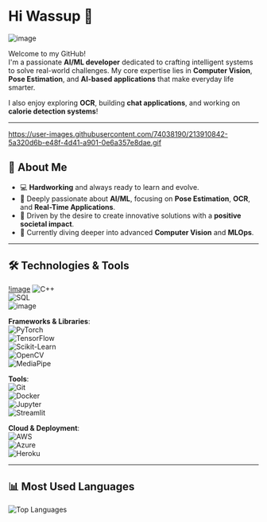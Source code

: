 
# Hi Wassup 👋  
![image](https://github.com/user-attachments/assets/26a1529a-093a-4c8c-a88b-f78c7fd1ec2a)


Welcome to my GitHub!  
I'm a passionate **AI/ML developer** dedicated to crafting intelligent systems to solve real-world challenges. My core expertise lies in **Computer Vision**, **Pose Estimation**, and **AI-based applications** that make everyday life smarter.  

I also enjoy exploring **OCR**, building **chat applications**, and working on **calorie detection systems**!

---
https://user-images.githubusercontent.com/74038190/213910842-5a320d6b-e48f-4d41-a901-0e6a357e8dae.gif
## 🚀 About Me  
- 💻 **Hardworking** and always ready to learn and evolve.  
- 🤖 Deeply passionate about **AI/ML**, focusing on **Pose Estimation**, **OCR**, and **Real-Time Applications**.  
- 🔧 Driven by the desire to create innovative solutions with a **positive societal impact**.  
- 🌱 Currently diving deeper into advanced **Computer Vision** and **MLOps**.  

---

## 🛠️ Technologies & Tools  
[!image](https://user-images.githubusercontent.com/74038190/212257472-08e52665-c503-4bd9-aa20-f5a4dae769b5.gif)
![C++](https://img.shields.io/badge/-C++-00599C?style=flat-square&logo=c%2B%2B&logoColor=white)  
![SQL](https://img.shields.io/badge/-SQL-4479A1?style=flat-square&logo=MySQL&logoColor=white)  
![image](https://github.com/user-attachments/assets/75a48b5f-11bf-4d59-9d4d-624bf17ec33e)

**Frameworks & Libraries**:  
![PyTorch](https://img.shields.io/badge/-PyTorch-EE4C2C?style=flat-square&logo=pytorch&logoColor=white)  
![TensorFlow](https://img.shields.io/badge/-TensorFlow-FF6F00?style=flat-square&logo=tensorflow&logoColor=white)  
![Scikit-Learn](https://img.shields.io/badge/-ScikitLearn-F7931E?style=flat-square&logo=scikit-learn&logoColor=white)  
![OpenCV](https://img.shields.io/badge/-OpenCV-5C3EE8?style=flat-square&logo=opencv&logoColor=white)  
![MediaPipe](https://img.shields.io/badge/-MediaPipe-FFE730?style=flat-square&logo=mediapipe&logoColor=black)  

**Tools**:  
![Git](https://img.shields.io/badge/-Git-F05032?style=flat-square&logo=git&logoColor=white)  
![Docker](https://img.shields.io/badge/-Docker-2496ED?style=flat-square&logo=docker&logoColor=white)  
![Jupyter](https://img.shields.io/badge/-Jupyter-F37626?style=flat-square&logo=jupyter&logoColor=white)  
![Streamlit](https://img.shields.io/badge/-Streamlit-FF4B4B?style=flat-square&logo=streamlit&logoColor=white)  

**Cloud & Deployment**:  
![AWS](https://img.shields.io/badge/-AWS-FF9900?style=flat-square&logo=amazon-aws&logoColor=white)  
![Azure](https://img.shields.io/badge/-Azure-0078D4?style=flat-square&logo=microsoft-azure&logoColor=white)  
![Heroku](https://img.shields.io/badge/-Heroku-430098?style=flat-square&logo=heroku&logoColor=white)  

---

## 📊 Most Used Languages  
![Top Languages](https://github-readme-stats.vercel.app/api/top-langs/?username=kbhumik27&layout=compact&theme=radical)  
  

